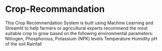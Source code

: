 # Crop-Recommandation
This Crop Recommendation System is built using Machine Learning and Streamlit to help farmers or agricultural experts recommend the most suitable crop to grow based on the following environmental parameters:  Nitrogen, Phosphorous, Potassium (NPK) levels Temperature Humidity pH of the soil Rainfall 
